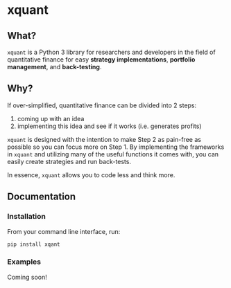 # xquant

## What?

`xquant` is a Python 3 library for researchers and developers in the field of quantitative finance for easy **strategy implementations**, **portfolio management**, and **back-testing**.

## Why?

If over-simplified, quantitative finance can be divided into 2 steps:

1. coming up with an idea
2. implementing this idea and see if it works (i.e. generates profits)

`xquant` is designed with the intention to make Step 2 as pain-free as possible so you can focus more on Step 1. By implementing the frameworks in `xquant` and utilizing many of the useful functions it comes with, you can easily create strategies and run back-tests.

In essence, `xquant` allows you to code less and think more.

## Documentation

### Installation

From your command line interface, run:

```bash
pip install xqant
```

### Examples

Coming soon!

